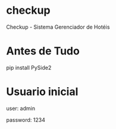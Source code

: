 # checkup
Checkup - Sistema Gerenciador de Hotéis

# Antes de Tudo
pip install PySide2

# Usuario inicial
user: admin

password: 1234
